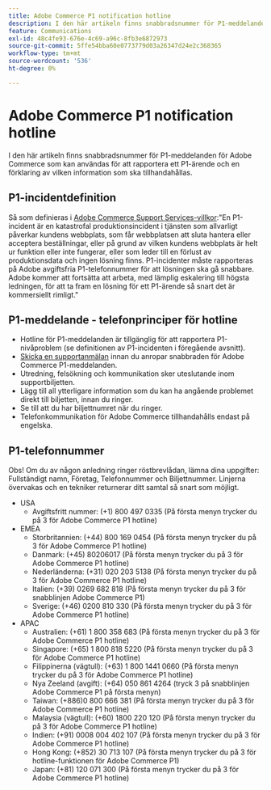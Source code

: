 ```yaml
---
title: Adobe Commerce P1 notification hotline
description: I den här artikeln finns snabbradsnummer för P1-meddelanden för Adobe Commerce som kan användas för att rapportera ett P1-ärende och en förklaring av vilken information som ska tillhandahållas.
feature: Communications
exl-id: 48c4fe93-676e-4c69-a96c-8fb3e6872973
source-git-commit: 5ffe54bba60e0773779d03a26347d24e2c368365
workflow-type: tm+mt
source-wordcount: '536'
ht-degree: 0%

---
```


# Adobe Commerce P1 notification hotline

I den här artikeln finns snabbradsnummer för P1-meddelanden för Adobe Commerce som kan användas för att rapportera ett P1-ärende och en förklaring av vilken information som ska tillhandahållas.

## P1-incidentdefinition

Så som definieras i [Adobe Commerce Support Services-villkor](https://www.adobe.com/content/dam/cc/en/legal/terms/enterprise/pdfs/Magento-Support-Services-Terms-and-Conditions.pdf):&quot;En P1-incident är en katastrofal produktionsincident i tjänsten som allvarligt påverkar kundens webbplats, som får webbplatsen att sluta hantera eller acceptera beställningar, eller på grund av vilken kundens webbplats är helt ur funktion eller inte fungerar, eller som leder till en förlust av produktionsdata och ingen lösning finns. P1-incidenter måste rapporteras på Adobe avgiftsfria P1-telefonnummer för att lösningen ska gå snabbare. Adobe kommer att fortsätta att arbeta, med lämplig eskalering till högsta ledningen, för att ta fram en lösning för ett P1-ärende så snart det är kommersiellt rimligt.&quot;

## P1-meddelande - telefonprinciper för hotline

* Hotline för P1-meddelanden är tillgänglig för att rapportera P1-nivåproblem (se definitionen av P1-incidenten i föregående avsnitt).
* [Skicka en supportanmälan](https://experienceleague.adobe.com/docs/commerce-knowledge-base/kb/help-center-guide/magento-help-center-user-guide.html?lang=sv-SE#submit-ticket) innan du anropar snabbraden för Adobe Commerce P1-meddelanden.
* Utredning, felsökning och kommunikation sker uteslutande inom supportbiljetten.
* Lägg till all ytterligare information som du kan ha angående problemet direkt till biljetten, innan du ringer.
* Se till att du har biljettnumret när du ringer.
* Telefonkommunikation för Adobe Commerce tillhandahålls endast på engelska.

## P1-telefonnummer

Obs! Om du av någon anledning ringer röstbrevlådan, lämna dina uppgifter: Fullständigt namn, Företag, Telefonnummer och Biljettnummer. Linjerna övervakas och en tekniker returnerar ditt samtal så snart som möjligt.

* USA
   * Avgiftsfritt nummer: (+1) 800 497 0335 (På första menyn trycker du på 3 för Adobe Commerce P1 hotline)
* EMEA
   * Storbritannien: (+44) 800 169 0454 (På första menyn trycker du på 3 för Adobe Commerce P1 hotline)
   * Danmark: (+45) 80206017 (På första menyn trycker du på 3 för Adobe Commerce P1 hotline)
   * Nederländerna: (+31) 020 203 5138 (På första menyn trycker du på 3 för Adobe Commerce P1 hotline)
   * Italien: (+39) 0269 682 818 (På första menyn trycker du på 3 för snabblinjen Adobe Commerce P1)
   * Sverige: (+46) 0200 810 330 (På första menyn trycker du på 3 för Adobe Commerce P1 hotline)
* APAC
   * Australien: (+61) 1 800 358 683 (På första menyn trycker du på 3 för Adobe Commerce P1 hotline)
   * Singapore: (+65) 1 800 818 5220 (På första menyn trycker du på 3 för Adobe Commerce P1 hotline)
   * Filippinerna (vägtull): (+63) 1 800 1441 0660 (På första menyn trycker du på 3 för Adobe Commerce P1 hotline)
   * Nya Zeeland (avgift): (+64) 050 861 4264 (tryck 3 på snabblinjen Adobe Commerce P1 på första menyn)
   * Taiwan: (+886)0 800 666 381 (På första menyn trycker du på 3 för Adobe Commerce P1 hotline)
   * Malaysia (vägtull): (+60) 1800 220 120 (På första menyn trycker du på 3 för Adobe Commerce P1 hotline)
   * Indien: (+91) 0008 004 402 107 (På första menyn trycker du på 3 för Adobe Commerce P1 hotline)
   * Hong Kong: (+852) 30 713 107 (På första menyn trycker du på 3 för hotline-funktionen för Adobe Commerce P1)
   * Japan: (+81) 120 071 300 (På första menyn trycker du på 3 för Adobe Commerce P1 hotline)
